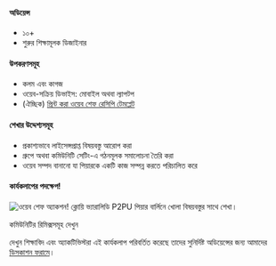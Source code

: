#### অডিয়েন্স

* ১০+
* শুরুর শিক্ষামূলক ডিজাইনার

#### উপকরণসমূহ

* কলম এবং কাগজ
* ওয়েব-সক্রিয় ডিভাইস: মোবাইল অথবা ল্যাপটপ
* (ঐচ্ছিক) [প্রিন্ট করা ওয়েব শেফ রেসিপি টেমপ্লেট](https://michelle.makes.org/thimble/OTg5MDY5NTY4/web-chef-recipe)

#### শেখার উদ্দেশ্যসমূহ

* প্রকাশ্যভাবে লাইসেন্সপ্রাপ্ত বিষয়বস্তু আরোপ করা
* গ্রুপে অথবা কমিউনিটি সেটিং-এ গঠনমূলক সমালোচনা তৈরি করা
* ওয়েব সম্পদ বানানো যা পিয়ারকে একটি কাজ সম্পন্ন করতে পরিচালিত করে

#### কার্যকলাপের পদক্ষেপ!

![ওয়েব শেফ অ্যাকশন!](http://mozilla.github.io/webmaker-curriculum/images/chef-in-action.jpg)
ক্লোয়ি ভ্যারালিডি
P2PU পিয়ার বার্লিনে খোলা বিষয়বস্তুর সাথে শেখা। 
               
কমিউনিটির রিমিক্সসমূহ দেখুন

দেখুন শিক্ষাবিদ এবং অ্যাকটিভিস্টরা এই কার্যকলাপ পরিবর্তিত করেছে তাদের সুনির্দিষ্ট অডিয়েন্সের জন্য আমাদের [ডিসকাশন ফরামে](http://discourse.webmaker.org/t/testing-2-writing-the-web/1195/3)।
